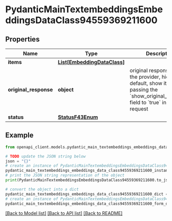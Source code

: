 # PydanticMainTextembeddingsEmbeddingsDataClass94559369211600


## Properties

Name | Type | Description | Notes
------------ | ------------- | ------------- | -------------
**items** | [**List[EmbeddingDataClass]**](EmbeddingDataClass.md) |  | [optional] 
**original_response** | **object** | original response sent by the provider, hidden by default, show it by passing the &#x60;show_original_response&#x60; field to &#x60;true&#x60; in your request | [optional] 
**status** | [**StatusF43Enum**](StatusF43Enum.md) |  | 

## Example

```python
from openapi_client.models.pydantic_main_textembeddings_embeddings_data_class94559369211600 import PydanticMainTextembeddingsEmbeddingsDataClass94559369211600

# TODO update the JSON string below
json = "{}"
# create an instance of PydanticMainTextembeddingsEmbeddingsDataClass94559369211600 from a JSON string
pydantic_main_textembeddings_embeddings_data_class94559369211600_instance = PydanticMainTextembeddingsEmbeddingsDataClass94559369211600.from_json(json)
# print the JSON string representation of the object
print(PydanticMainTextembeddingsEmbeddingsDataClass94559369211600.to_json())

# convert the object into a dict
pydantic_main_textembeddings_embeddings_data_class94559369211600_dict = pydantic_main_textembeddings_embeddings_data_class94559369211600_instance.to_dict()
# create an instance of PydanticMainTextembeddingsEmbeddingsDataClass94559369211600 from a dict
pydantic_main_textembeddings_embeddings_data_class94559369211600_form_dict = pydantic_main_textembeddings_embeddings_data_class94559369211600.from_dict(pydantic_main_textembeddings_embeddings_data_class94559369211600_dict)
```
[[Back to Model list]](../README.md#documentation-for-models) [[Back to API list]](../README.md#documentation-for-api-endpoints) [[Back to README]](../README.md)


